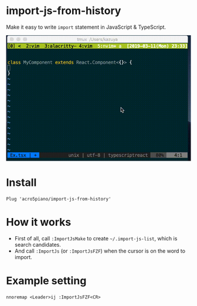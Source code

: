 # import-js-from-history

Make it easy to write `import` statement in JavaScript & TypeScript.

![](https://github.com/acro5piano/import-js-from-history/blob/master/demo-2.gif)

# Install

```
Plug 'acro5piano/import-js-from-history'
```

# How it works

- First of all, call `:ImportJsMake` to create `~/.import-js-list`, which is search candidates.
- And call `:ImportJs` (or `:ImportJsFZF`) when the cursor is on the word to import.

# Example setting

```
nnoremap <Leader>ij :ImportJsFZF<CR>

```
